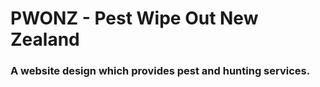 # PWONZ - Pest Wipe Out New Zealand
### A website design which provides pest and hunting services.


